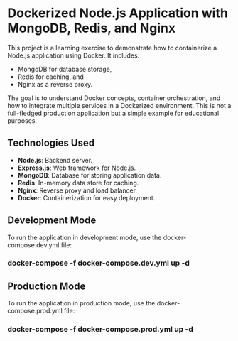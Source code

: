 # Dockerized Node.js Application with MongoDB, Redis, and Nginx
This project is a learning exercise to demonstrate how to containerize a Node.js application using Docker. It includes:
- MongoDB for database storage,
- Redis for caching, and
- Nginx as a reverse proxy.

The goal is to understand Docker concepts, container orchestration, and how to integrate multiple services in a Dockerized environment. This is not a full-fledged production application but a simple example for educational purposes.


## Technologies Used
- **Node.js**: Backend server.
- **Express.js**: Web framework for Node.js.
- **MongoDB**: Database for storing application data.
- **Redis**: In-memory data store for caching.
- **Nginx**: Reverse proxy and load balancer.
- **Docker**: Containerization for easy deployment.


## Development Mode
To run the application in development mode, use the docker-compose.dev.yml file:
### docker-compose -f docker-compose.dev.yml up -d

## Production Mode
To run the application in production mode, use the docker-compose.prod.yml file:
### docker-compose -f docker-compose.prod.yml up -d

